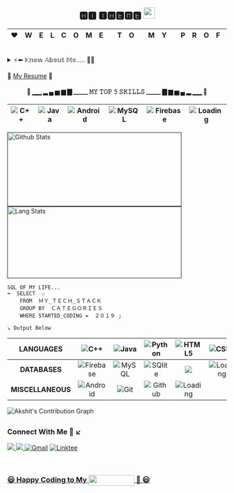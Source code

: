 <h2 align=center> 🅷🅸 🆃🅷🅴🆁🅴 <img src="https://github.com/TheDudeThatCode/TheDudeThatCode/blob/master/Assets/Hi.gif" width="26px"></h2>

|♥  |**W**|**E**|**L**|**C**|**O**|**M**|**E**|   |**T**|**O**|   |**M**|**Y**|   |**P**|**R**|**O**|**F**|**I**|**L**|**E**| ♥  |
|---| --- | --- | --- | --- | --- | --- | --- |---| --- | --- |---| --- | --- |---| --- | --- | --- | --- | --- | --- | --- |---|

<br>

<details>
  <summary>⚡⬅️ 𝕂𝕟𝕠𝕨 𝔸𝕓𝕠𝕦𝕥 𝕄𝕖..... 🙋‍♂️ </summary>
  <br/>
 
  ``` 
import DAD_MOM;
Class Akshit {
  Akshit() {
    this.Education = " Prefinal Year CSE Student at MIMIT MALOUT " ;
    this.Currently_working_on = " Android Developement " ;
    this.Curious_about = "  Machine Learning" ;
    this.Enjoy[] =  { "🤝 Contributing to Open Source " , " 🤔 Problem Solving  ", " ⚽ Playing FIFA "  };
    this.Motivates_me[] = {" 🎶 Podcasts " , " 📝 Motivational_Quotes " } ;
    this.Hobbies[] = {" 💻Coding " ," 🤔 Problem Solving" , " ✍️Writing_Poems "," 🎧 Spotify "," 😴 Sleeping "} ; 
 }
}
```
 </details>

📌 [My Resume][Resume_link] 🔗
<br>
<h4 align ="center">

 
  🔽 ▁▁ ▂ ▄ ▅ ▆ ▇  _____ 𝙼𝚈 𝚃𝙾𝙿 𝟻 𝚂𝙺𝙸𝙻𝙻𝚂 _____  ▇ ▆ ▅ ▄ ▂ ▁▁ 🔽
</h4> 

<p align="center">
  
|![C++](https://img.shields.io/badge/-DS_Algorithms(C++)-00599C?style=flat-square&logoWidth=30&logo=C%2B%2B)|![Java](https://img.shields.io/badge/-JAVA-f00000.svg?style=flat-square&logoWidth=30&logo=java)|![Android](https://img.shields.io/badge/-ANDROID-%0769AD.svg?style=flat-square&logo=Android&logoColor=white&logoWidth=30)|![MySQL](https://img.shields.io/badge/MYSQL-255278.svg?style=flat-square&logo=mysql&logoColor=white&logoWidth=30)|![Firebase](https://img.shields.io/badge/-FIREBASE-F7BE00.svg?style=flat-square&logo=firebase&logoColor=white&logoWidth=10)|![Loading](https://img.shields.io/badge/-Adding_6th_._._._._.-26272B?style=flat-square&logoWidth=60)|
|:---:|:---:|:---:|:---:|:---:|:---:|
</p>


<p align="center">
  
<a href=""> <img src="https://github-readme-stats-akshit6828.vercel.app/api?username=Akshit6828&show_icons=true&theme=react&border_radius=0" alt="Github Stats"  width="400" height = "170"/></a><a href=""> <img src="https://github-readme-stats.vercel.app/api/top-langs/?username=Akshit6828&layout=compact&theme=react&border_radius=0" alt="Lang Stats"  width="400" height = "164.5"/></a>
</p>

```
SQL OF MY LIFE...
➡️  SELECT ﻿ ✩ 
    FROM ﻿ ＭＹ_ＴＥＣＨ_ＳＴＡＣＫ 
    GROUP BY ﻿ ＣＡＴＥＧＯＲＩＥＳ 
    WHERE STARTED_CODING = ﻿ ２０１９ ;
```
`↘️ Output Below`

<p align="center">
  
  
|**LANGUAGES**|![C++](https://img.shields.io/badge/-C/C++-00599C?style=flat-square&logoWidth=30&logo=C%2B%2B)|![Java](https://img.shields.io/badge/JAVA-f00000.svg?style=flat-square&logoWidth=30&logo=java)|![Python](https://img.shields.io/badge/-PYTHON-3673A5?style=flat-square&logo=python&logoColor=white&logoWidth=30)|![HTML5](https://img.shields.io/badge/HTML5-%23E34F26.svg?style=flat-square&logo=html5&logoColor=white&logoWidth=40)|![CSS3](https://img.shields.io/badge/CSS3-%231572B6.svg?style=flat-square&logo=css3&logoColor=white&logoWidth=30)|![Kotlin](https://img.shields.io/badge/-Kotlin(Learning)-26272B?style=flat-square&logo=Kotlin&logoWidth=30)|
|:---:|:---:|:---:|:---:|:---:|:---:|:---:|
|**DATABASES**|![Firebase](https://img.shields.io/badge/FIREBASE-F7BE00.svg?style=flat-square&logo=firebase&logoColor=white&logoWidth=10)|![MySQL](https://img.shields.io/badge/MYSQL-255278.svg?style=flat-square&logo=mysql&logoColor=white&logoWidth=10)|![SQlite](https://img.shields.io/badge/-SQLITE-08364D?style=flat-square&logo=sqlite&logoColor=A8B9CC&logoWidth=10)|![](https://img.shields.io/badge/Cassandra(Basics)-1287B1?style=flat-square&logo=apache%20cassandra&logoColor=white&logoWidth=10)|![Loading](https://img.shields.io/badge/-Loading_More..-26272B?style=flat-square&logo=SQL&logoWidth=10)|
|**MISCELLANEOUS**|![Android](https://img.shields.io/badge/ANDROID-%0769AD.svg?style=flat-square&logo=Android&logoColor=white&logoWidth=30)|![Git](https://img.shields.io/badge/-GIT-05122A?style=flat-square&logo=git&logoWidth=30) |![Github](https://img.shields.io/badge/-GITHUB-000000?style=flat-square&logo=github&logoWidth=30)|![Loading](https://img.shields.io/badge/-Loading_More..-26272B?style=flat-square&logo=SQL&logoWidth=30)|
  
  

</p>

![Akshit's Contribution Graph](https://activity-graph.herokuapp.com/graph?username=Akshit6828&theme=react-dark&hide_border=true&area=true)

<p align="left">
  
<h2 align ="left" > <h3> Connect With Me 💬 ↙️ </h3> </h2>
  
<a href="https://twitter.com/AkshitMangotra" target="_blank" align="center"><img src="https://img.shields.io/badge/-@AkshitMangotra-1ca0f1?style=flat-square&labelColor=1ca0f1&logo=twitter&logoColor=white&link=https://twitter.com/AkshitMangotra"/>  <a href="https://www.linkedin.com/in/akshit-mangotra/" target="_blank" align ="center"><img src="https://img.shields.io/badge/-AkshitMangotra-blue?style=flat-square&logo=Linkedin&logoColor=white&link=https://www.linkedin.com/in/akshit-mangotra/"/>  <a href="mailto:akshitmangotra@gmail.com"><img alt="Gmail" src="https://img.shields.io/badge/Gmail-D14836?style=flat-square&logo=gmail&logoColor=white&width=80" /></a>  <a href="https://linktr.ee/AkshitMangotra" target="_blank"><img alt="Linktee" src="https://img.shields.io/badge/Linktree-39E09B?style=flat-square&logo=linktree&logoColor=white"/>
</p>
  
<br />

<p align ="center">
  
### 😃 Happy Coding to My <img src="https://visitor-badge.laobi.icu/badge?page_id=Akshit6828.Akshit6828" width="105" height="25" align="center" /> 🌻 😃

</p>

[Resume_link]:https://drive.google.com/file/d/1NpvBl3rbVPdkHgWBB6iGMC8FGda6b061/view?usp=sharing

<!--
![Akshit's Contribution Graph](https://activity-graph.herokuapp.com/graph?username=Akshit6828&theme=react-dark&hide_border=true&area=true)


**Akshit6828/Akshit6828** is a ✨ _special_ ✨ repository because its `README.md` (this file) appears on your GitHub profile.
<img align="left" alt="visitors" src="https://akshit6828.github.io/LinkedIn-Profile-Batch/"/>
Here are some ideas to get you started:

- 🔭 I’m currently working on ...
- 🌱 I’m currently learning ...
- 👯 I’m looking to collaborate on ...
- 🤔 I’m looking for help with ...
- 💬 Ask me about ...
- 📫 How to reach me: ...
- 😄 Pronouns: ...
- ⚡ Fun fact: ...

![Akshit's GitHub stats](https://github-readme-stats.vercel.app/api?username=Akshit6828&show_icons=true&theme=react-dark&hide_border=true&area=true)
![Akshit's GitHub stats](https://github-readme-stats.vercel.app/api?username=Akshit6828&show_icons=true&theme=react&border_radius=10)

[![Top Langs](https://github-readme-stats.vercel.app/api/top-langs/?username=Akshit6828&layout=compact&theme=react)](https://github.com/anuraghazra/github-readme-stats)
</p>
![visitors](https://visitor-badge.laobi.icu/badge?page_id=Akshit6828.Akshit6828) 

// -------------------------     Tools and Technology Icons
<h3 align =center> 🔽 Technologies I Can Code 🔽 </h3>
<p align="center">
<a href="https://developer.android.com" target="_blank"> <img src="https://raw.githubusercontent.com/devicons/devicon/master/icons/android/android-original-wordmark.svg" alt="android" width="50" height="50" />&emsp;  </a> 
<a href="https://www.cprogramming.com/" target="_blank"> <img src="https://raw.githubusercontent.com/devicons/devicon/master/icons/c/c-original.svg" alt="c" width="50" height="50"/> &emsp;</a> 
<a href="https://www.w3schools.com/cpp/" target="_blank"> <img src="https://raw.githubusercontent.com/devicons/devicon/master/icons/cplusplus/cplusplus-original.svg" alt="cplusplus" width="50" height="50"/> &emsp;</a> 
<a href="https://firebase.google.com/" target="_blank"> <img src="https://www.vectorlogo.zone/logos/firebase/firebase-icon.svg" alt="firebase" width="50" height="50"/> 
  &emsp; </a> 
<a href="https://git-scm.com/" target="_blank"> <img src="https://www.vectorlogo.zone/logos/git-scm/git-scm-icon.svg" alt="git" width="50" height="50"/>&emsp; </a> 
<a href="https://www.w3.org/html/" target="_blank"> <img src="https://raw.githubusercontent.com/devicons/devicon/master/icons/html5/html5-original-wordmark.svg" alt="html5" width="50" height="50"/> &emsp; </a> 
<a href="https://www.java.com" target="_blank"> <img src="https://raw.githubusercontent.com/devicons/devicon/master/icons/java/java-original.svg" alt="java" width="50" height="50"/> &emsp; </a> 
<a href="https://kotlinlang.org" target="_blank"> <img src="https://www.vectorlogo.zone/logos/kotlinlang/kotlinlang-icon.svg" alt="kotlin" width="50" height="50"/> &emsp;</a> 
<a href="https://www.mysql.com/" target="_blank"> <img src="https://raw.githubusercontent.com/devicons/devicon/master/icons/mysql/mysql-original-wordmark.svg" alt="mysql" width="50" height="50"/>&emsp; </a>
<a href="https://www.python.org" target="_blank"> <img src="https://raw.githubusercontent.com/devicons/devicon/master/icons/python/python-original.svg" alt="python" width="60" height="60"/> &emsp; </a> <h1> </h1>
</p>

// ---------- Single Column Table 
  
|     |
|:---:|

// ------------------ Language and Github Stats Parallely with Reduced Size.
<p align="center">
  
<a href=""> <img src="https://github-readme-stats.vercel.app/api?username=Akshit6828&show_icons=true&theme=react&border_radius=0" alt="Github Stats"  width="420" height = "170"/></a><a href=""><img src="https://github-readme-stats.vercel.app/api/top-langs/?username=Akshit6828&layout=compact&theme=react&border_radius=0" alt="Lang Stats"  width="420" height = "166.5"/></a>
</p>



-->
